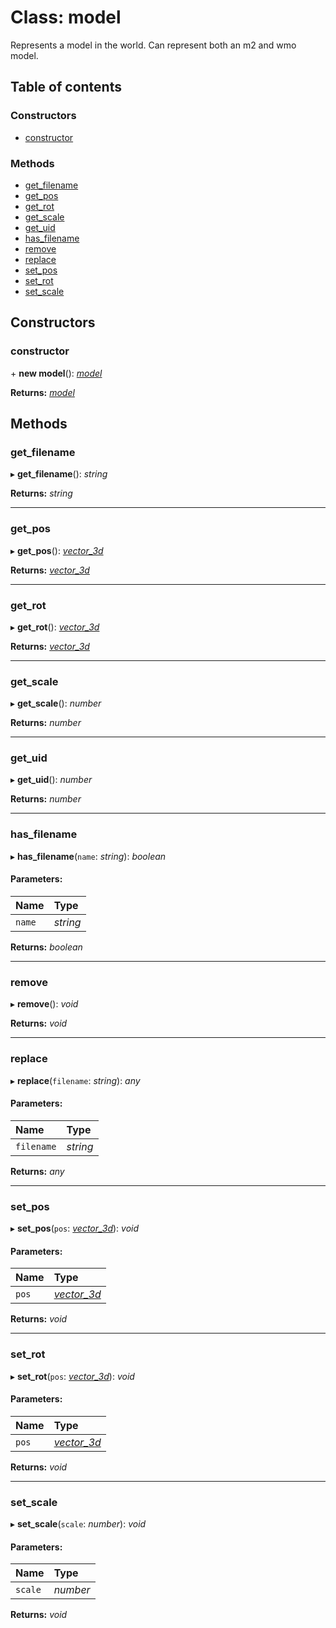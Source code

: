 # Class: model

Represents a model in the world. Can represent both an m2 and wmo model.

## Table of contents

### Constructors

- [constructor](model.md#constructor)

### Methods

- [get\_filename](model.md#get_filename)
- [get\_pos](model.md#get_pos)
- [get\_rot](model.md#get_rot)
- [get\_scale](model.md#get_scale)
- [get\_uid](model.md#get_uid)
- [has\_filename](model.md#has_filename)
- [remove](model.md#remove)
- [replace](model.md#replace)
- [set\_pos](model.md#set_pos)
- [set\_rot](model.md#set_rot)
- [set\_scale](model.md#set_scale)

## Constructors

### constructor

\+ **new model**(): [*model*](model.md)

**Returns:** [*model*](model.md)

## Methods

### get\_filename

▸ **get_filename**(): *string*

**Returns:** *string*

___

### get\_pos

▸ **get_pos**(): [*vector\_3d*](vector_3d.md)

**Returns:** [*vector\_3d*](vector_3d.md)

___

### get\_rot

▸ **get_rot**(): [*vector\_3d*](vector_3d.md)

**Returns:** [*vector\_3d*](vector_3d.md)

___

### get\_scale

▸ **get_scale**(): *number*

**Returns:** *number*

___

### get\_uid

▸ **get_uid**(): *number*

**Returns:** *number*

___

### has\_filename

▸ **has_filename**(`name`: *string*): *boolean*

#### Parameters:

Name | Type |
:------ | :------ |
`name` | *string* |

**Returns:** *boolean*

___

### remove

▸ **remove**(): *void*

**Returns:** *void*

___

### replace

▸ **replace**(`filename`: *string*): *any*

#### Parameters:

Name | Type |
:------ | :------ |
`filename` | *string* |

**Returns:** *any*

___

### set\_pos

▸ **set_pos**(`pos`: [*vector\_3d*](vector_3d.md)): *void*

#### Parameters:

Name | Type |
:------ | :------ |
`pos` | [*vector\_3d*](vector_3d.md) |

**Returns:** *void*

___

### set\_rot

▸ **set_rot**(`pos`: [*vector\_3d*](vector_3d.md)): *void*

#### Parameters:

Name | Type |
:------ | :------ |
`pos` | [*vector\_3d*](vector_3d.md) |

**Returns:** *void*

___

### set\_scale

▸ **set_scale**(`scale`: *number*): *void*

#### Parameters:

Name | Type |
:------ | :------ |
`scale` | *number* |

**Returns:** *void*

